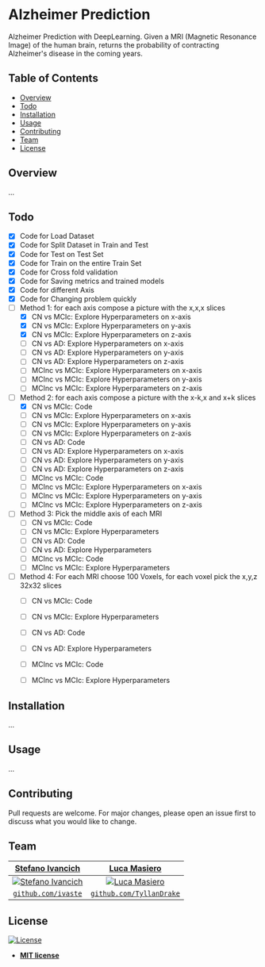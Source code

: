 # Alzheimer Prediction
Alzheimer Prediction with DeepLearning.
Given a MRI (Magnetic Resonance Image) of the human brain, returns the probability of contracting Alzheimer's disease in the coming years. 

## Table of Contents
- [Overview](#overview)
- [Todo](#todo)
- [Installation](#installation)
- [Usage](#usage)
- [Contributing](#contributing)
- [Team](#team)
- [License](#license)

## Overview

...

## Todo

- [x] Code for Load Dataset
- [x] Code for Split Dataset in Train and Test
- [x] Code for Test on Test Set
- [x] Code for Train on the entire Train Set
- [x] Code for Cross fold validation
- [x] Code for Saving metrics and trained models
- [x] Code for different Axis
- [x] Code for Changing problem quickly
- [ ] Method 1: for each axis compose a picture with the x,x,x slices
	- [x] CN vs MCIc: Explore Hyperparameters on x-axis
	- [x] CN vs MCIc: Explore Hyperparameters on y-axis
	- [x] CN vs MCIc: Explore Hyperparameters on z-axis
	- [ ] CN vs AD: Explore Hyperparameters on x-axis
	- [ ] CN vs AD: Explore Hyperparameters on y-axis
	- [ ] CN vs AD: Explore Hyperparameters on z-axis
	- [ ] MCInc vs MCIc: Explore Hyperparameters on x-axis
	- [ ] MCInc vs MCIc: Explore Hyperparameters on y-axis
	- [ ] MCInc vs MCIc: Explore Hyperparameters on z-axis
- [ ] Method 2: for each axis compose a picture with the x-k,x and x+k slices
	- [x] CN vs MCIc: Code
	- [ ] CN vs MCIc: Explore Hyperparameters on x-axis
	- [ ] CN vs MCIc: Explore Hyperparameters on y-axis
	- [ ] CN vs MCIc: Explore Hyperparameters on z-axis
	- [ ] CN vs AD: Code
	- [ ] CN vs AD: Explore Hyperparameters on x-axis
	- [ ] CN vs AD: Explore Hyperparameters on y-axis
	- [ ] CN vs AD: Explore Hyperparameters on z-axis
	- [ ] MCInc vs MCIc: Code
	- [ ] MCInc vs MCIc: Explore Hyperparameters on x-axis
	- [ ] MCInc vs MCIc: Explore Hyperparameters on y-axis
	- [ ] MCInc vs MCIc: Explore Hyperparameters on z-axis
- [ ] Method 3: Pick the middle axis of each MRI
	- [ ] CN vs MCIc: Code
	- [ ] CN vs MCIc: Explore Hyperparameters
	- [ ] CN vs AD: Code
	- [ ] CN vs AD: Explore Hyperparameters
	- [ ] MCInc vs MCIc: Code
	- [ ] MCInc vs MCIc: Explore Hyperparameters
- [ ] Method 4: For each MRI choose 100 Voxels, for each voxel pick the x,y,z 32x32 slices
	- [ ] CN vs MCIc: Code
	- [ ] CN vs MCIc: Explore Hyperparameters
	- [ ] CN vs AD: Code
	- [ ] CN vs AD: Explore Hyperparameters
	- [ ] MCInc vs MCIc: Code
	- [ ] MCInc vs MCIc: Explore Hyperparameters


## Installation

...

## Usage

...

## Contributing
Pull requests are welcome. For major changes, please open an issue first to discuss what you would like to change.


## Team
| <a href="https://stefanoivancich.com" target="_blank">**Stefano Ivancich**</a> | <a href="https://github.com/TyllanDrake" target="_blank">**Luca Masiero**</a> |
| :---: |:---:|
| [![Stefano Ivancich](https://avatars1.githubusercontent.com/u/36710626?s=200&v=4)](https://stefanoivancich.com)    | [![Luca Masiero](https://avatars1.githubusercontent.com/u/48916928?s=200&v=4?s=200)](https://github.com/TyllanDrake) |
| <a href="https://github.com/ivaste" target="_blank">`github.com/ivaste`</a> | <a href="https://github.com/TyllanDrake" target="_blank">`github.com/TyllanDrake`</a> |

## License
[![License](http://img.shields.io/:license-mit-blue.svg?style=flat-square)](http://badges.mit-license.org)

- **[MIT license](http://opensource.org/licenses/mit-license.php)**
